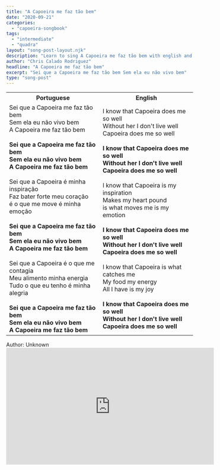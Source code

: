 ```yaml
---
title: "A Capoeira me faz tão bem"
date: "2020-09-21"
categories:
  - "capoeira-songbook"
tags:
  - "intermediate"
  - "quadra"
layout: "song-post-layout.njk"
description: "Learn to sing A Capoeira me faz tão bem with english and portuguese translations along with a video to help you learn."
author: "Chris Calado Rodriguez"
headline: "A Capoeira me faz tão bem"
excerpt: "Sei que a Capoeira me faz tão bem Sem ela eu não vivo bem"
type: "song-post"
---
```


<table class="capoeira-table">
    <tr class="header-row">
        <th>Portuguese</th>
        <th>English</th>
    </tr>
    <tr>
        <td>Sei que a Capoeira me faz tão bem<br>
Sem ela eu não vivo bem<br>
A Capoeira me faz tão bem<br><br>
<strong>Sei que a Capoeira me faz tão bem<br>
Sem ela eu não vivo bem<br>
A Capoeira me faz tão bem</strong><br><br>
Sei que a Capoeira é minha inspiração<br>
Faz bater forte meu coração<br>
é o que me move é minha emoção<br><br>
<strong>Sei que a Capoeira me faz tão bem<br>
Sem ela eu não vivo bem<br>
A Capoeira me faz tão bem</strong><br><br>
Sei que a Capoeira é o que me contagia<br>
Meu alimento minha energia<br>
Tudo o que eu tenho é minha alegria<br><br>
<strong>Sei que a Capoeira me faz tão bem<br>
Sem ela eu não vivo bem<br>
A Capoeira me faz tão bem</strong></td>
        <td>I know that Capoeira does me so well<br>
Without her I don't live well<br>
Capoeira does me so well<br><br>
<strong>I know that Capoeira does me so well<br>
Without her I don't live well<br>
Capoeira does me so well</strong><br><br>
I know that Capoeira is my inspiration<br>
Makes my heart pound<br>
is what moves me is my emotion<br><br>
<strong>I know that Capoeira does me so well<br>
Without her I don't live well<br>
Capoeira does me so well</strong><br><br>
I know that Capoeira is what catches me<br>
My food my energy<br>
All I have is my joy<br><br>
<strong>I know that Capoeira does me so well<br>
Without her I don't live well<br>
Capoeira does me so well</strong></td>
    </tr>
</table>
<figcaption>
Author: Unknown
</figcaption>

<iframe width="560" height="315" src="https://www.youtube.com/embed/nVdnifZjEGc" title="YouTube video player" frameborder="0" allow="accelerometer; autoplay; clipboard-write; encrypted-media; gyroscope; picture-in-picture" allowfullscreen></iframe>